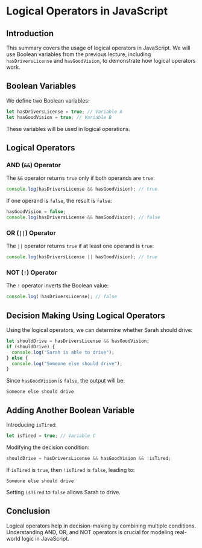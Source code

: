 # Logical Operators in JavaScript

## Introduction

This summary covers the usage of logical operators in JavaScript. We will use Boolean variables from the previous lecture, including `hasDriversLicense` and `hasGoodVision`, to demonstrate how logical operators work.

## Boolean Variables

We define two Boolean variables:

```javascript
let hasDriversLicense = true; // Variable A
let hasGoodVision = true; // Variable B
```

These variables will be used in logical operations.

## Logical Operators

### AND (`&&`) Operator

The `&&` operator returns `true` only if both operands are `true`:

```javascript
console.log(hasDriversLicense && hasGoodVision); // true
```

If one operand is `false`, the result is `false`:

```javascript
hasGoodVision = false;
console.log(hasDriversLicense && hasGoodVision); // false
```

### OR (`||`) Operator

The `||` operator returns `true` if at least one operand is `true`:

```javascript
console.log(hasDriversLicense || hasGoodVision); // true
```

### NOT (`!`) Operator

The `!` operator inverts the Boolean value:

```javascript
console.log(!hasDriversLicense); // false
```

## Decision Making Using Logical Operators

Using the logical operators, we can determine whether Sarah should drive:

```javascript
let shouldDrive = hasDriversLicense && hasGoodVision;
if (shouldDrive) {
  console.log("Sarah is able to drive");
} else {
  console.log("Someone else should drive");
}
```

Since `hasGoodVision` is `false`, the output will be:

```
Someone else should drive
```

## Adding Another Boolean Variable

Introducing `isTired`:

```javascript
let isTired = true; // Variable C
```

Modifying the decision condition:

```javascript
shouldDrive = hasDriversLicense && hasGoodVision && !isTired;
```

If `isTired` is `true`, then `!isTired` is `false`, leading to:

```
Someone else should drive
```

Setting `isTired` to `false` allows Sarah to drive.

## Conclusion

Logical operators help in decision-making by combining multiple conditions. Understanding AND, OR, and NOT operators is crucial for modeling real-world logic in JavaScript.
